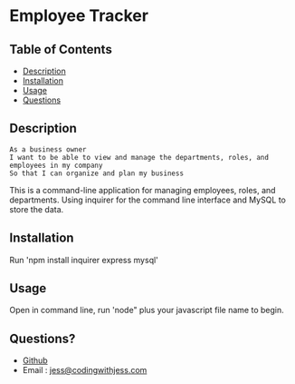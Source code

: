 # Employee Tracker

## Table of Contents
* [Description](#description)
* [Installation](#installation)
* [Usage](#usage)
* [Questions](#questions) 

## Description
```
As a business owner
I want to be able to view and manage the departments, roles, and employees in my company
So that I can organize and plan my business
```

This is a command-line application for managing employees, roles, and departments. Using inquirer for the command line interface and MySQL to store the data.

## Installation
Run 'npm install inquirer express mysql' <br>

## Usage
Open in command line, run 'node" plus your javascript file name to begin.

## Questions?
* [Github](https://github.com/codingwithjess)
* Email : jess@codingwithjess.com
